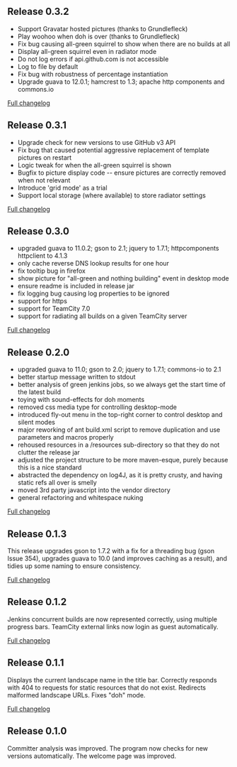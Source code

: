 ## Release 0.3.2
  * Support Gravatar hosted pictures (thanks to Grundlefleck)
  * Play woohoo when doh is over (thanks to Grundlefleck)
  * Fix bug causing all-green squirrel to show when there are no builds at all
  * Display all-green squirrel even in radiator mode
  * Do not log errors if api.github.com is not accessible
  * Log to file by default
  * Fix bug with robustness of percentage instantiation
  * Upgrade guava to 12.0.1; hamcrest to 1.3; apache http components and commons.io

[Full changelog](https://github.com/netmelody/ci-eye/compare/0.3.1...0.3.2)

## Release 0.3.1
  * Upgrade check for new versions to use GitHub v3 API
  * Fix bug that caused potential aggressive replacement of template pictures on restart
  * Logic tweak for when the all-green squirrel is shown
  * Bugfix to picture display code -- ensure pictures are correctly removed when not relevant
  * Introduce 'grid mode' as a trial
  * Support local storage (where available) to store radiator settings

[Full changelog](https://github.com/netmelody/ci-eye/compare/0.3.0...0.3.1)

## Release 0.3.0
  * upgraded guava to 11.0.2; gson to 2.1; jquery to 1.7.1; httpcomponents httpclient to 4.1.3
  * only cache reverse DNS lookup results for one hour
  * fix tooltip bug in firefox
  * show picture for "all-green and nothing building" event in desktop mode
  * ensure readme is included in release jar
  * fix logging bug causing log properties to be ignored
  * support for https
  * support for TeamCity 7.0
  * support for radiating all builds on a given TeamCity server
  
[Full changelog](https://github.com/netmelody/ci-eye/compare/0.2.0...0.3.0)

## Release 0.2.0
  * upgraded guava to 11.0; gson to 2.0; jquery to 1.7.1; commons-io to 2.1
  * better startup message written to stdout
  * better analysis of green jenkins jobs, so we always get the start time of the latest build
  * toying with sound-effects for doh moments
  * removed css media type for controlling desktop-mode
  * introduced fly-out menu in the top-right corner to control desktop and silent modes
  * major reworking of ant build.xml script to remove duplication and use parameters and macros properly
  * rehoused resources in a /resources sub-directory so that they do not clutter the release jar
  * adjusted the project structure to be more maven-esque, purely because this is a nice standard
  * abstracted the dependency on log4J, as it is pretty crusty, and having static refs all over is smelly
  * moved 3rd party javascript into the vendor directory
  * general refactoring and whitespace nuking

[Full changelog](https://github.com/netmelody/ci-eye/compare/0.1.3...0.2.0)

## Release 0.1.3
This release upgrades gson to 1.7.2 with a fix for a threading bug (gson Issue 354), upgrades guava to 10.0 (and improves caching as a result), and tidies up some naming to ensure consistency.

[Full changelog](https://github.com/netmelody/ci-eye/compare/0.1.2...0.1.3)

## Release 0.1.2
Jenkins concurrent builds are now represented correctly, using multiple progress bars. TeamCity external links now login as guest automatically.

[Full changelog](https://github.com/netmelody/ci-eye/compare/0.1.1...0.1.2)

## Release 0.1.1
Displays the current landscape name in the title bar. Correctly responds with 404 to requests for static resources that do not exist. Redirects malformed landscape URLs. Fixes "doh" mode.

[Full changelog](https://github.com/netmelody/ci-eye/compare/0.1.0...0.1.1)

## Release 0.1.0
Committer analysis was improved. The program now checks for new versions automatically. The welcome page was improved.
